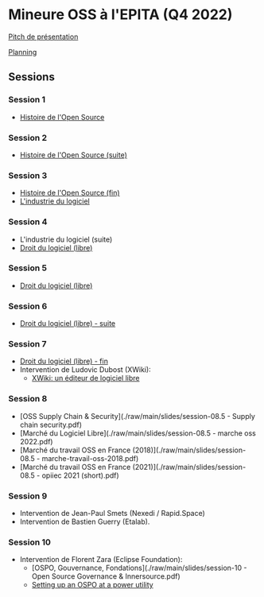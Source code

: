 # Mineure OSS à l'EPITA (Q4 2022)

[Pitch de présentation](./raw/main/slides/mineure-oss-2022.pdf)

[Planning](./blob/main/slides/plan-2022.md)

## Sessions

### Session 1

- [Histoire de l'Open Source](./raw/main/slides/session-01%20-%20History.pdf)

### Session 2

- [Histoire de l'Open Source (suite)](./raw/main/slides/session-02%20-%20History.pdf)

### Session 3

- [Histoire de l'Open Source (fin)](./raw/main/slides/session-03%20-%20History.pdf)
- [L'industrie du logiciel](./raw/main/slides/session-03.5%20-%20The%20Software%20Industry.pdf)

### Session 4

- L'industrie du logiciel (suite)
- [Droit du logiciel (libre)](./raw/main/slides/session-04.pdf)

### Session 5

- [Droit du logiciel (libre)](./raw/main/slides/session-05.pdf)

### Session 6

- [Droit du logiciel (libre) - suite](./raw/main/slides/session-06.pdf)

### Session 7

- [Droit du logiciel (libre) - fin](./raw/main/slides/session-07.pdf)
- Intervention de Ludovic Dubost (XWiki):
  - [XWiki: un éditeur de logiciel libre](./raw/main/slides/session-07.5-xwiki-business-models.pdf)

### Session 8

- [OSS Supply Chain & Security](./raw/main/slides/session-08.5 - Supply chain security.pdf)
- [Marché du Logiciel Libre](./raw/main/slides/session-08.5 - marche oss 2022.pdf)
- [Marché du travail OSS en France (2018)](./raw/main/slides/session-08.5 - marche-travail-oss-2018.pdf)
- [Marché du travail OSS en France (2021)](./raw/main/slides/session-08.5 - opiiec 2021 (short).pdf)

### Session 9

- Intervention de Jean-Paul Smets (Nexedi / Rapid.Space)
- Intervention de Bastien Guerry (Etalab).

### Session 10

- Intervention de Florent Zara (Eclipse Foundation):
  - [OSPO, Gouvernance, Fondations](./raw/main/slides/session-10 - Open Source Governance & Innersource.pdf)
  - [Setting up an OSPO at a power utility](./raw/main/slides/session-10.1-Building_an_OSPO_at_RTE.pdf)
